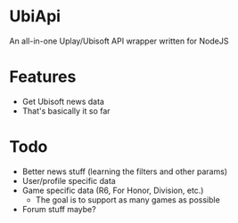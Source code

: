 # UbiApi

An all-in-one Uplay/Ubisoft API wrapper written for NodeJS

# Features

* Get Ubisoft news data
* That's basically it so far

# Todo

* Better news stuff (learning the filters and other params)
* User/profile specific data
* Game specific data (R6, For Honor, Division, etc.)
  * The goal is to support as many games as possible
* Forum stuff maybe?
